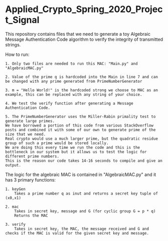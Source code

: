 # Applied_Crypto_Spring_2020_Project_Signal
This repository contains files that we need to generate a toy Algebraic Message Authentication Code algorithm to verify the integrity of transmitted strings. 

How to run: 

    1. Only two files are needed to run this MAC: "Main.py" and "AlgebraicMAC.py"

    2. Value of the prime q is hardcoded into the Main in line 7 and can be changed with any prime generated from PrimeNumberGenerator

    3. m = "Hello World!" is the hardcoded strong we choose to MAC as an example, this can be replaced with any string of your choice.

    4. We test the verify function after generating a Message Authentication Code.  

    5. The PrimeNumberGenerator uses the Miller-Rabin primality test to generate large primes. 
    We have borrowed a portion of this code from various StackOverflow posts and combined it with some of our own to generate prime of the size that we need. 
    Real crypto would use a much larger prime, but the quadratic residue group of such a prime would be stored locally. 
    We are doing this every time we run the code and this is the bottleneck in our system but it allows us to test the logic for different prime numbers. 
    This is the reason our code takes 14-16 seconds to compile and give an output. 


The logic for the algebraic MAC is contained in "AlgebraicMAC.py" and it has 3 primary functions: 

    1. keyGen
        Takes a prime number q as inut and returns a secret key tuple of (x0,x1)

    2. mac
        Takes in secret key, message and G (for cyclic group G = p * q)
        Returns the MAC

    3. verify
        Takes in secret key, the MAC, the message received and G and checks if the MAC is valid for the given secret key and message. 